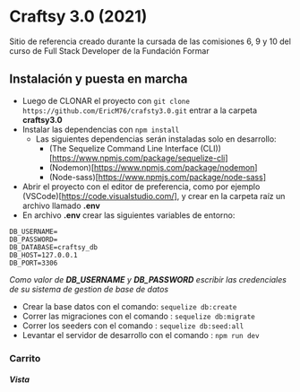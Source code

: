 # Craftsy 3.0 (2021)
Sitio de referencia creado durante la cursada de las comisiones 6, 9 y 10 del curso de Full Stack Developer de la Fundación Formar
## Instalación y puesta en marcha
- Luego de CLONAR el proyecto con `git clone https://github.com/EricM76/crafsty3.0.git` entrar a la carpeta __craftsy3.0__
- Instalar las dependencias con `npm install`
    - Las siguientes dependencias serán instaladas solo en desarrollo:
        - (The Sequelize Command Line Interface (CLI))[https://www.npmjs.com/package/sequelize-cli]
        - (Nodemon)[https://www.npmjs.com/package/nodemon]
        - (Node-sass)[https://www.npmjs.com/package/node-sass]
- Abrir el proyecto con el editor de preferencia, como por ejemplo (VSCode)[https://code.visualstudio.com/], y crear en la carpeta raíz un archivo llamado __.env__
- En archivo __.env__ crear las siguientes variables de entorno:
~~~
DB_USERNAME=
DB_PASSWORD= 
DB_DATABASE=craftsy_db
DB_HOST=127.0.0.1
DB_PORT=3306
~~~
*Como valor de __DB_USERNAME__ y __DB_PASSWORD__ escribir las credenciales de su sistema de gestion de base de datos*
- Crear la base datos con el comando: `sequelize db:create`
- Correr las migraciones con el comando : `sequelize db:migrate`
- Correr los seeders con el comando : `sequelize db:seed:all`
- Levantar el servidor de desarrollo con el comando : `npm run dev`
### Carrito
##### Vista
